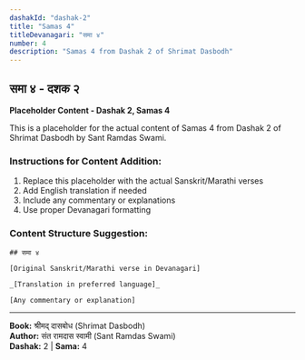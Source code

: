```yaml
---
dashakId: "dashak-2"
title: "Samas 4"
titleDevanagari: "समा ४"
number: 4
description: "Samas 4 from Dashak 2 of Shrimat Dasbodh"
---
```


## समा ४ - दशक २

<!-- TODO: Add the actual Sanskrit/Marathi content here -->

**Placeholder Content - Dashak 2, Samas 4**

This is a placeholder for the actual content of Samas 4 from Dashak 2 of Shrimat Dasbodh by Sant Ramdas Swami.

### Instructions for Content Addition:
1. Replace this placeholder with the actual Sanskrit/Marathi verses
2. Add English translation if needed
3. Include any commentary or explanations
4. Use proper Devanagari formatting

### Content Structure Suggestion:
```
## समा ४

[Original Sanskrit/Marathi verse in Devanagari]

_[Translation in preferred language]_

[Any commentary or explanation]
```

---
**Book:** श्रीमद् दासबोध (Shrimat Dasbodh)  
**Author:** संत रामदास स्वामी (Sant Ramdas Swami)  
**Dashak:** 2 | **Sama:** 4
